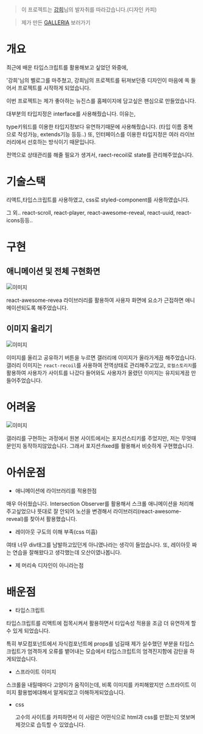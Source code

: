 > 이 프로젝트는 [강희](https://github.com/kheeyaa)님의 발자취를 따라갔습니다.(디자인 카피)<br/>

> 제가 만든 [GALLERIA](https://new-jeans-gallery.vercel.app/) 보러가기

# 개요

최근에 배운 타입스크립트를 활용해보고 싶었던 와중에,

'강희'님의 벨로그를 마주쳤고, 강희님의 프로젝트를 뒤져보던중 디자인이 마음에 쏙 들어서 프로젝트를 시작하게 되었습니다.

이번 프로젝트는 제가 좋아하는 뉴진스를 홈페이지에 담고싶은 팬심으로 만들었습니다.

대부분의 타입지정은 interface를 사용해줬습니다. 이유는,

type키워드를 이용한 타입지정보다 유연하기때문에 사용해줬습니다.
(타입 이름 중복으로 작성가능, extends기능 등등..)
또, 인터페이스를 이용한 타입지정은 여러 라이브러리에서 선호하는 방식이기 때문입니다.

전역으로 상태관리를 해줄 필요가 생겨서, raect-recoil로 state를 관리해주었습니다.

# 기술스택

리액트,타입스크립트를 사용하였고, css로 styled-component를 사용하였습니다.

그 외..
react-scroll, react-player, react-awesome-reveal, react-uuid, react-icons등등..

# 구현

## 애니메이션 및 전체 구현화면

![이미지](https://velog.velcdn.com/images/wndtlr1024/post/4727c667-3e76-42cc-a762-871b4e5dc808/image.gif)

react-awesome-revea 라이브러리를 활용하여 사용자 화면에 요소가 근접하면 애니메이션되도록 해주었습니다.

## 이미지 올리기

![이미지](https://velog.velcdn.com/images/wndtlr1024/post/7b5cbd93-c6a0-4073-8e64-cc679b2c30f7/image.gif)

이미지를 올리고 공유하기 버튼을 누르면 갤러리에 이미지가 올라가게끔 해주었습니다.
갤러리 이미지는 `react-recoil`를 사용하여 전역상태로 관리해주고있고, `로컬스토리지`를 활용하여 사용자가 사이트를 나갔다 들어와도 사용자가 올렸던 이미지는 유지되게끔 만들어주었습니다.

# 어려움

![이미지](https://velog.velcdn.com/images/wndtlr1024/post/d69aba23-af2a-44c3-bc16-40c6f5d962dc/image.gif)

갤러리를 구현하는 과정에서 원본 사이트에서는 포지션스티키를 주었지만, 저는 무엇때문인지 동작하지않았습니다. 그래서 포지션:fixed를 활용해서 비슷하게 구현했습니다.

# 아쉬운점

- 애니메이션에 라이브러리를 적용한점

매우 아쉬웠습니다. Intersection Observer를 활용해서 스크롤 애니메이션을 처리해주고싶었으나 뜻대로 잘 안되어 노선을 변경해서 라이브러리(react-awesome-reveal)를 찾아서 활용했습니다. <br/>

- 레이아웃 구도의 이해 부족(css 미흡)

여태 너무 div태그를 남발하고있던게 아니였나라는 생각이 들었습니다.
또, 레이아웃 짜는 연습을 잘해왔다고 생각했는데 오산이였나봅니다.

- 제 머리속 디자인이 아니라는점

# 배운점

- 타입스크립트

타입스크립트를 리액트에 접목시켜서 활용하면서 타입속성 적용을 조금 더 유연하게 할 수 있게 되었습니다.

특히 부모컴포넌트에서 자식컴포넌트에 props를 넘길때 제가 실수했던 부분을 타입스크립트가 엄격하게 오류를 뱉어내는 모습에서 타입스크립트의 엄격진지함에 감탄을 하게되었습니다.

- 스프라이트 이미지

스크롤을 내릴때마다 고양이가 움직이는데, 비록 이미지를 카피해왔지만 스프라이트 이미지 활용법에대해서 알게되었고 이해하게되었습니다.

- css

  고수의 사이트를 카피하면서 이 사람은 어떤식으로 html과 css를 만졌는지 엿보며 제것으로 습득할 수 있었습니다.
